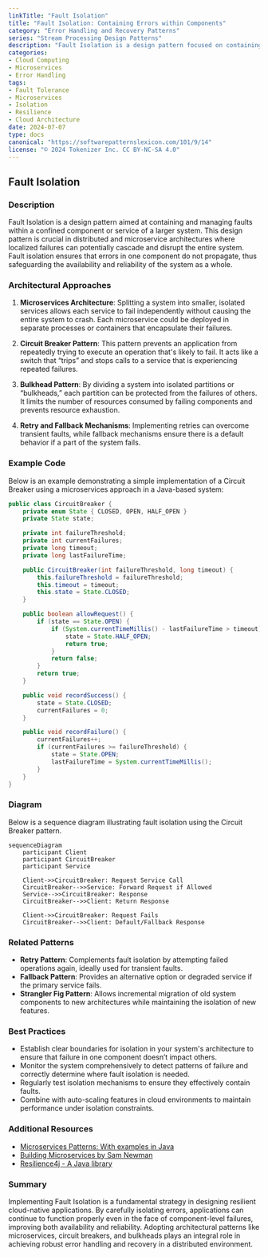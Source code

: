 ```yaml
---
linkTitle: "Fault Isolation"
title: "Fault Isolation: Containing Errors within Components"
category: "Error Handling and Recovery Patterns"
series: "Stream Processing Design Patterns"
description: "Fault Isolation is a design pattern focused on containing errors within specific components of a system to prevent cascading failures and maintain overall system stability."
categories:
- Cloud Computing
- Microservices
- Error Handling
tags:
- Fault Tolerance
- Microservices
- Isolation
- Resilience
- Cloud Architecture
date: 2024-07-07
type: docs
canonical: "https://softwarepatternslexicon.com/101/9/14"
license: "© 2024 Tokenizer Inc. CC BY-NC-SA 4.0"
---
```


## Fault Isolation

### Description

Fault Isolation is a design pattern aimed at containing and managing faults within a confined component or service of a larger system. This design pattern is crucial in distributed and microservice architectures where localized failures can potentially cascade and disrupt the entire system. Fault isolation ensures that errors in one component do not propagate, thus safeguarding the availability and reliability of the system as a whole.

### Architectural Approaches

1. **Microservices Architecture**: Splitting a system into smaller, isolated services allows each service to fail independently without causing the entire system to crash. Each microservice could be deployed in separate processes or containers that encapsulate their failures.

2. **Circuit Breaker Pattern**: This pattern prevents an application from repeatedly trying to execute an operation that's likely to fail. It acts like a switch that “trips” and stops calls to a service that is experiencing repeated failures.

3. **Bulkhead Pattern**: By dividing a system into isolated partitions or “bulkheads,” each partition can be protected from the failures of others. It limits the number of resources consumed by failing components and prevents resource exhaustion.

4. **Retry and Fallback Mechanisms**: Implementing retries can overcome transient faults, while fallback mechanisms ensure there is a default behavior if a part of the system fails.

### Example Code

Below is an example demonstrating a simple implementation of a Circuit Breaker using a microservices approach in a Java-based system:

```java
public class CircuitBreaker {
    private enum State { CLOSED, OPEN, HALF_OPEN }
    private State state;

    private int failureThreshold;
    private int currentFailures;
    private long timeout;
    private long lastFailureTime;

    public CircuitBreaker(int failureThreshold, long timeout) {
        this.failureThreshold = failureThreshold;
        this.timeout = timeout;
        this.state = State.CLOSED;
    }

    public boolean allowRequest() {
        if (state == State.OPEN) {
            if (System.currentTimeMillis() - lastFailureTime > timeout) {
                state = State.HALF_OPEN;
                return true;
            }
            return false;
        }
        return true;
    }

    public void recordSuccess() {
        state = State.CLOSED;
        currentFailures = 0;
    }

    public void recordFailure() {
        currentFailures++;
        if (currentFailures >= failureThreshold) {
            state = State.OPEN;
            lastFailureTime = System.currentTimeMillis();
        }
    }
}
```

### Diagram

Below is a sequence diagram illustrating fault isolation using the Circuit Breaker pattern.

```mermaid
sequenceDiagram
    participant Client
    participant CircuitBreaker
    participant Service

    Client->>CircuitBreaker: Request Service Call
    CircuitBreaker-->>Service: Forward Request if Allowed
    Service-->>CircuitBreaker: Response
    CircuitBreaker-->>Client: Return Response
    
    Client->>CircuitBreaker: Request Fails
    CircuitBreaker-->>Client: Default/Fallback Response
```

### Related Patterns

- **Retry Pattern**: Complements fault isolation by attempting failed operations again, ideally used for transient faults.
- **Fallback Pattern**: Provides an alternative option or degraded service if the primary service fails.
- **Strangler Fig Pattern**: Allows incremental migration of old system components to new architectures while maintaining the isolation of new features.

### Best Practices

- Establish clear boundaries for isolation in your system's architecture to ensure that failure in one component doesn’t impact others.
- Monitor the system comprehensively to detect patterns of failure and correctly determine where fault isolation is needed.
- Regularly test isolation mechanisms to ensure they effectively contain faults.
- Combine with auto-scaling features in cloud environments to maintain performance under isolation constraints.

### Additional Resources

- [Microservices Patterns: With examples in Java](https://microservices.io/patterns/fault-tolerance/circuit-breaker.html)
- [Building Microservices by Sam Newman](https://www.oreilly.com/library/view/building-microservices/9781491950357/)
- [Resilience4j - A Java library](https://resilience4j.readme.io/docs/circuitbreaker)

### Summary

Implementing Fault Isolation is a fundamental strategy in designing resilient cloud-native applications. By carefully isolating errors, applications can continue to function properly even in the face of component-level failures, improving both availability and reliability. Adopting architectural patterns like microservices, circuit breakers, and bulkheads plays an integral role in achieving robust error handling and recovery in a distributed environment.
